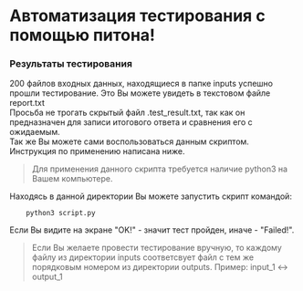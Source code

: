 # Автоматизация тестирования с помощью питона!

### Результаты тестирования
200 файлов входных данных, находящиеся в папке inputs успешно прошли тестирование.
Это Вы можете увидеть в текстовом файле report.txt <br>
Просьба не трогать скрытый файл  .test_result.txt, так как он предназначен для 
записи итогового ответа и сравнения его с ожидаемым. <br>
Так же Вы можете сами воспользоваться данным скриптом. Инструкция по применению написана ниже.

> Для применения данного скрипта требуется наличие python3 на Вашем компьютере.

Находясь в данной директории Вы можете запустить скрипт командой:

```   
    python3 script.py
```

Если Вы видите на экране "OK!" - значит тест пройден, иначе - "Failed!".

> Если Вы желаете провести тестирование вручную,
то каждому файлу из директории inputs соответсвует
файл с тем же порядковым номером из директории outputs.
Пример: input_1 <-> output_1
